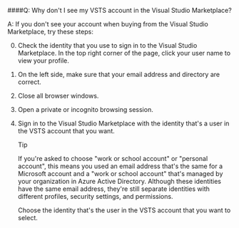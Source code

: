 ####Q:		Why don't I see my VSTS account in the Visual Studio Marketplace?

A:	If you don't see your account when buying from the Visual Studio Marketplace, 
try these steps:

0.	Check the identity that you use to sign in to the Visual Studio Marketplace. 
In the top right corner of the page, click your user name to view your profile. 
0.	On the left side, make sure that your email address and directory are correct.
0.	Close all browser windows.
0.	Open a private or incognito browsing session.
0.	Sign in to the Visual Studio Marketplace with the identity 
that's a user in the VSTS account that you want.

	> [!TIP]
	> If you're asked to choose "work or school account" or 
	> "personal account", this means you used an email address 
	> that's the same for a Microsoft account and a "work or school account" 
	> that's managed by your organization in Azure Active Directory. 
	> Although these identities have the same email address, 
	> they're still separate identities with different profiles, 
	> security settings, and permissions.
	> 
	> Choose the identity that's the user in 
	> the VSTS account that you want to select.
